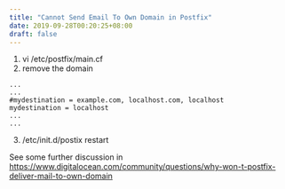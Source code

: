 ```yaml
---
title: "Cannot Send Email To Own Domain in Postfix"
date: 2019-09-28T00:20:25+08:00
draft: false
---
```


1. vi /etc/postfix/main.cf
2. remove the domain 
```
...
...
#mydestination = example.com, localhost.com, localhost
mydestination = localhost
...
...
```
3. /etc/init.d/postix restart

See some further discussion in https://www.digitalocean.com/community/questions/why-won-t-postfix-deliver-mail-to-own-domain
